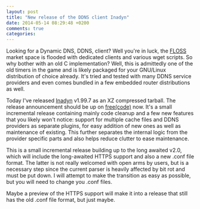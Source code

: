 ```yaml
---
layout: post
title: "New release of the DDNS client Inadyn"
date: 2014-05-14 08:29:48 +0200
comments: true
categories: 
---
```


Looking for a Dynamic DNS, DDNS, client?  Well you're in luck, the
[FLOSS][1] market space is flooded with dedicated clients and various
wget scripts.  So why bother with an old C implementation?  Well, this
is admittedly one of the old timers in the game and is likely packaged
for your GNU/Linux distribution of choice already.  It's tried and
tested with many DDNS service providers and even comes bundled in a
few embedded router distributions as well.

Today I've released [Inadyn](/inadyn.html) v1.99.7 as an XZ compressed
tarball.  The release announcement should be up on [free(code)][2]
now.  It's a small incremental release containing mainly code cleanup
and a few new features that you likely won't notice: support for
multiple cache files and DDNS providers as separate plugins, for easy
addition of new ones as well as maintenance of existing.  This further
separates the internal logic from the provider specific parts and also
helps reduce clutter to ease maintenance.

This is a small incremental release building up to the long awaited
v2.0, which will include the long-awaited HTTPS support and also a new
.conf file format.  The latter is not really welcomed with open arms
by users, but is a necessary step since the current parser is heavily
affected by bit rot and must be put down.  I will attempt to make the
transition as easy as possible, but you will need to change you .conf
files.

Maybe a preview of the HTTPS support will make it into a release that
still has the old .conf file format, but just maybe.

[1]: http://en.wikipedia.org/wiki/Alternative_terms_for_free_software "FLOSS"
[2]: https://freecode.com/projects/inadyn
